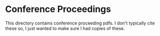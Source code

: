 # Conference Proceedings

This directory contains conference proceeding pdfs. I don't typically cite these so, I just wanted to make sure I had copies of these.
